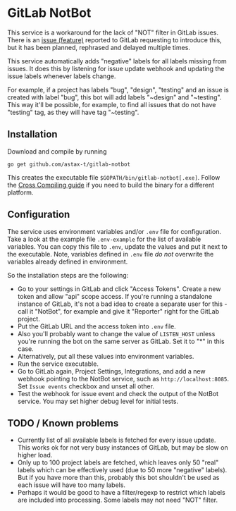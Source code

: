 # GitLab NotBot

This service is a workaround for the lack of "NOT" filter in GitLab issues.
There is an [issue (feature)](https://gitlab.com/gitlab-org/gitlab-ce/issues/27747)
reported to GitLab requesting to introduce this, but it has been planned,
rephrased and delayed multiple times.

This service automatically adds "negative" labels for all labels missing from issues.
It does this by listening for issue update webhook and updating the issue labels
whenever labels change.

For example, if a project has labels "bug", "design", "testing" and an issue is
created with label "bug", this bot will add labels "~design" and "~testing". This
way it'll be possible, for example, to find all issues that do not have "testing"
tag, as they will have tag "~testing".

## Installation
Download and compile by running
```
go get github.com/astax-t/gitlab-notbot
``` 
This creates the executable file `$GOPATH/bin/gitlab-notbot[.exe]`. Follow the
[Cross Compiling guide](http://golangcookbook.com/chapters/running/cross-compiling/)
if you need to build the binary for a different platform.

## Configuration
The service uses environment variables and/or `.env` file for configuration. Take
a look at the example file `.env-example` for the list of available variables. You
can copy this file to `.env`, update the values and put it next to the executable.
Note, variables defined in `.env` file _do not_ overwrite the variables already
defined in environment.

So the installation steps are the following:
  * Go to your settings in GitLab and click "Access Tokens". Create a new token and
    allow "api" scope access. If you're running a standalone instance of GitLab,
	it's not a bad idea to create a separate user for this - call it "NotBot",
	for example and give it "Reporter" right for the GitLab project.
  * Put the GitLab URL and the access token into `.env` file.
  * Also you'll probably want to change the value of `LISTEN_HOST` unless you're
    running the bot on the same server as GitLab. Set it to "*" in this case.
  * Alternatively, put all these values into environment variables.
  * Run the service executable.
  * Go to GitLab again, Project Settings, Integrations, and add a new webhook
    pointing to the NotBot service, such as `http://localhost:8085`. Set
	`Issue events` checkbox and unset all other.
  * Test the webhook for issue event and check the output of the NotBot service.
    You may set higher debug level for initial tests.

## TODO / Known problems
  * Currently list of all available labels is fetched for every issue update. This
    works ok for not very busy instances of GitLab, but may be slow on higher load.
  * Only up to 100 project labels are fetched, which leaves only 50 "real" labels
    which can be effectively used (due to 50 more "negative" labels). But if you
	have more than this, probably this bot shouldn't be used as each issue will
	have too many labels.
  * Perhaps it would be good to have a filter/regexp to restrict which labels are
    included into processing. Some labels may not need "NOT" filter.
